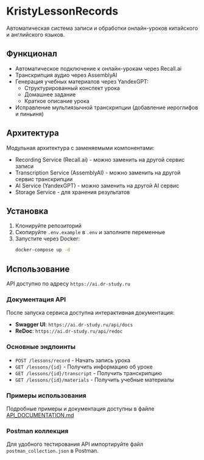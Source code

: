 # KristyLessonRecords

Автоматическая система записи и обработки онлайн-уроков китайского и английского языков.

## Функционал

- Автоматическое подключение к онлайн-урокам через Recall.ai
- Транскрипция аудио через AssemblyAI
- Генерация учебных материалов через YandexGPT:
  - Структурированный конспект урока
  - Домашнее задание
  - Краткое описание урока
- Исправление мультиязычной транскрипции (добавление иероглифов и пиньиня)

## Архитектура

Модульная архитектура с заменяемыми компонентами:
- Recording Service (Recall.ai) - можно заменить на другой сервис записи
- Transcription Service (AssemblyAI) - можно заменить на другой сервис транскрипции
- AI Service (YandexGPT) - можно заменить на другой AI сервис
- Storage Service - для хранения результатов

## Установка

1. Клонируйте репозиторий
2. Скопируйте `.env.example` в `.env` и заполните переменные
3. Запустите через Docker:
   ```bash
   docker-compose up -d
   ```

## Использование

API доступно по адресу `https://ai.dr-study.ru`

### Документация API

После запуска сервиса доступна интерактивная документация:
- **Swagger UI**: `https://ai.dr-study.ru/api/docs`
- **ReDoc**: `https://ai.dr-study.ru/api/redoc`

### Основные эндпоинты

- `POST /lessons/record` - Начать запись урока
- `GET /lessons/{id}` - Получить информацию об уроке  
- `GET /lessons/{id}/transcript` - Получить транскрипцию
- `GET /lessons/{id}/materials` - Получить учебные материалы

### Примеры использования

Подробные примеры и документация доступны в файле [API_DOCUMENTATION.md](API_DOCUMENTATION.md)

### Postman коллекция

Для удобного тестирования API импортируйте файл `postman_collection.json` в Postman. 